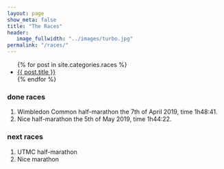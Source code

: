 ```yaml
---
layout: page
show_meta: false
title: "The Races"
header:
   image_fullwidth: "../images/turbo.jpg"
permalink: "/races/"
---
```

<ul>
    {% for post in site.categories.races %}
    <li><a href="{{ site.url }}{{ site.baseurl }}{{ post.url }}">{{ post.title }}</a></li>
    {% endfor %}
</ul>

### done races
1. Wimbledon Common half-marathon the 7th of April 2019, time 1h48:41. 
1. Nice half-marathon  the 5th of May 2019, time 1h44:22. 

### next races
1. UTMC half-marathon
1. Nice marathon
